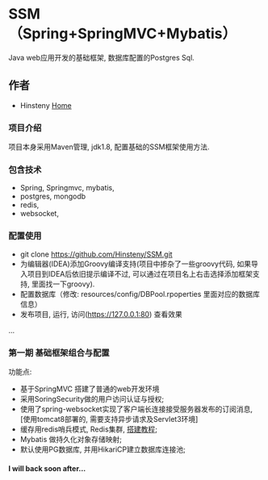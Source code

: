 # SSM （Spring+SpringMVC+Mybatis）
Java web应用开发的基础框架, 数据库配置的Postgres Sql.

## 作者
* Hinsteny [Home](https://github.com/Hinsteny)

### 项目介绍
项目本身采用Maven管理, jdk1.8, 配置基础的SSM框架使用方法.

### 包含技术
*  Spring, Springmvc, mybatis,
*  postgres, mongodb 
*  redis, 
*  websocket, 

### 配置使用
* git clone https://github.com/Hinsteny/SSM.git
* 为编辑器(IDEA)添加Groovy编译支持(项目中掺杂了一些groovy代码, 如果导入项目到IDEA后依旧提示编译不过, 可以通过在项目名上右击选择添加框架支持, 里面找一下groovy).
* 配置数据库（修改: resources/config/DBPool.rpoperties 里面对应的数据库信息）
* 发布项目, 运行, 访问(https://127.0.0.1:80) 查看效果

...

### 第一期 基础框架组合与配置

功能点: 
* 基于SpringMVC 搭建了普通的web开发环境
* 采用SoringSecurity做的用户访问认证与授权;
* 使用了spring-websocket实现了客户端长连接接受服务器发布的订阅消息, [使用tomcat8部署的, 需要支持异步请求及Servlet3环境]
* 缓存用redis哨兵模式, Redis集群, [搭建教程](http://blog.csdn.net/hinstenyhisoka/article/details/53955592);
* Mybatis 做持久化对象存储映射;
* 默认使用PG数据库, 并用HikariCP建立数据库连接池;


#### I will back soon after...
